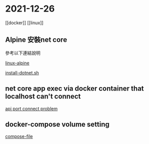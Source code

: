 # 2021-12-26

[[docker]]
[[linux]]

## Alpine 安裝net core
參考以下連結說明

[linux-alpine](https://docs.microsoft.com/zh-tw/dotnet/core/install/linux-alpine)

[install-dotnet.sh](https://docs.microsoft.com/zh-tw/dotnet/core/tools/dotnet-install-script)


## net core app exec via docker container that localhost can't connect

[api port connect problem](https://stackoverflow.com/questions/60881804/net-core-api-local-host-refused-to-connect-when-run-via-docker)


## docker-compose volume setting 

[compose-file](https://docs.docker.com/compose/compose-file/compose-file-v3/)